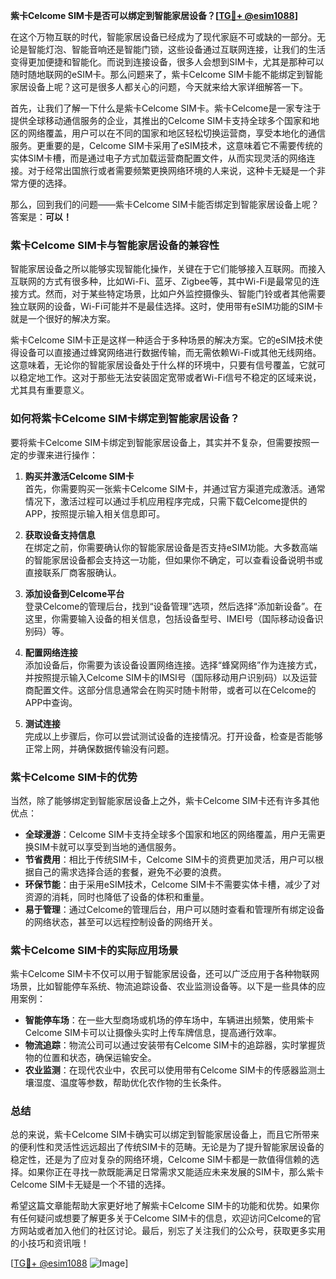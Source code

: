 **紫卡Celcome SIM卡是否可以绑定到智能家居设备？[[TG💪+ @esim1088](https://t.me/s/esim1088)]**

在这个万物互联的时代，智能家居设备已经成为了现代家庭不可或缺的一部分。无论是智能灯泡、智能音响还是智能门锁，这些设备通过互联网连接，让我们的生活变得更加便捷和智能化。而说到连接设备，很多人会想到SIM卡，尤其是那种可以随时随地联网的eSIM卡。那么问题来了，紫卡Celcome SIM卡能不能绑定到智能家居设备上呢？这可是很多人都关心的问题，今天就来给大家详细解答一下。

首先，让我们了解一下什么是紫卡Celcome SIM卡。紫卡Celcome是一家专注于提供全球移动通信服务的企业，其推出的Celcome SIM卡支持全球多个国家和地区的网络覆盖，用户可以在不同的国家和地区轻松切换运营商，享受本地化的通信服务。更重要的是，Celcome SIM卡采用了eSIM技术，这意味着它不需要传统的实体SIM卡槽，而是通过电子方式加载运营商配置文件，从而实现灵活的网络连接。对于经常出国旅行或者需要频繁更换网络环境的人来说，这种卡无疑是一个非常方便的选择。

那么，回到我们的问题——紫卡Celcome SIM卡能否绑定到智能家居设备上呢？答案是：**可以！**

### **紫卡Celcome SIM卡与智能家居设备的兼容性**
智能家居设备之所以能够实现智能化操作，关键在于它们能够接入互联网。而接入互联网的方式有很多种，比如Wi-Fi、蓝牙、Zigbee等，其中Wi-Fi是最常见的连接方式。然而，对于某些特定场景，比如户外监控摄像头、智能门铃或者其他需要独立联网的设备，Wi-Fi可能并不是最佳选择。这时，使用带有eSIM功能的SIM卡就是一个很好的解决方案。

紫卡Celcome SIM卡正是这样一种适合于多种场景的解决方案。它的eSIM技术使得设备可以直接通过蜂窝网络进行数据传输，而无需依赖Wi-Fi或其他无线网络。这意味着，无论你的智能家居设备处于什么样的环境中，只要有信号覆盖，它就可以稳定地工作。这对于那些无法安装固定宽带或者Wi-Fi信号不稳定的区域来说，尤其具有重要意义。

### **如何将紫卡Celcome SIM卡绑定到智能家居设备？**
要将紫卡Celcome SIM卡绑定到智能家居设备上，其实并不复杂，但需要按照一定的步骤来进行操作：

1. **购买并激活Celcome SIM卡**  
   首先，你需要购买一张紫卡Celcome SIM卡，并通过官方渠道完成激活。通常情况下，激活过程可以通过手机应用程序完成，只需下载Celcome提供的APP，按照提示输入相关信息即可。

2. **获取设备支持信息**  
   在绑定之前，你需要确认你的智能家居设备是否支持eSIM功能。大多数高端的智能家居设备都会支持这一功能，但如果你不确定，可以查看设备说明书或直接联系厂商客服确认。

3. **添加设备到Celcome平台**  
   登录Celcome的管理后台，找到“设备管理”选项，然后选择“添加新设备”。在这里，你需要输入设备的相关信息，包括设备型号、IMEI号（国际移动设备识别码）等。

4. **配置网络连接**  
   添加设备后，你需要为该设备设置网络连接。选择“蜂窝网络”作为连接方式，并按照提示输入Celcome SIM卡的IMSI号（国际移动用户识别码）以及运营商配置文件。这部分信息通常会在购买时随卡附带，或者可以在Celcome的APP中查询。

5. **测试连接**  
   完成以上步骤后，你可以尝试测试设备的连接情况。打开设备，检查是否能够正常上网，并确保数据传输没有问题。

### **紫卡Celcome SIM卡的优势**
当然，除了能够绑定到智能家居设备上之外，紫卡Celcome SIM卡还有许多其他优点：

- **全球漫游**：Celcome SIM卡支持全球多个国家和地区的网络覆盖，用户无需更换SIM卡就可以享受到当地的通信服务。
- **节省费用**：相比于传统SIM卡，Celcome SIM卡的资费更加灵活，用户可以根据自己的需求选择合适的套餐，避免不必要的浪费。
- **环保节能**：由于采用eSIM技术，Celcome SIM卡不需要实体卡槽，减少了对资源的消耗，同时也降低了设备的体积和重量。
- **易于管理**：通过Celcome的管理后台，用户可以随时查看和管理所有绑定设备的网络状态，甚至可以远程控制设备的网络开关。

### **紫卡Celcome SIM卡的实际应用场景**
紫卡Celcome SIM卡不仅可以用于智能家居设备，还可以广泛应用于各种物联网场景，比如智能停车系统、物流追踪设备、农业监测设备等。以下是一些具体的应用案例：

- **智能停车场**：在一些大型商场或机场的停车场中，车辆进出频繁，使用紫卡Celcome SIM卡可以让摄像头实时上传车牌信息，提高通行效率。
- **物流追踪**：物流公司可以通过安装带有Celcome SIM卡的追踪器，实时掌握货物的位置和状态，确保运输安全。
- **农业监测**：在现代农业中，农民可以使用带有Celcome SIM卡的传感器监测土壤湿度、温度等参数，帮助优化农作物的生长条件。

### **总结**
总的来说，紫卡Celcome SIM卡确实可以绑定到智能家居设备上，而且它所带来的便利性和灵活性远远超出了传统SIM卡的范畴。无论是为了提升智能家居设备的稳定性，还是为了应对复杂的网络环境，Celcome SIM卡都是一款值得信赖的选择。如果你正在寻找一款既能满足日常需求又能适应未来发展的SIM卡，那么紫卡Celcome SIM卡无疑是一个不错的选择。

希望这篇文章能帮助大家更好地了解紫卡Celcome SIM卡的功能和优势。如果你有任何疑问或想要了解更多关于Celcome SIM卡的信息，欢迎访问Celcome的官方网站或者加入他们的社区讨论。最后，别忘了关注我们的公众号，获取更多实用的小技巧和资讯哦！

[[TG💪+ @esim1088](https://t.me/s/esim1088) ![Image](https://i.postimg.cc/4NQfJmqS/Snipaste-2025-05-13-00-14-12.png)]